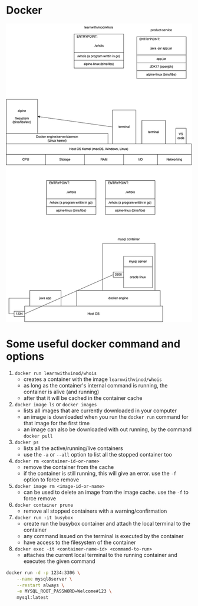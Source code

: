 # Docker

![](./docker.dio.png)

# Some useful docker command and options

1. `docker run learnwithvinod/whois`
   - creates a container with the image `learnwithvinod/whois`
   - as long as the container's internal command is running, the container is alive (and running)
   - after that it will be cached in the container cache
1. `docker image ls` or `docker images`
   - lists all images that are currently downloaded in your computer
   - an image is downloaded when you run the `docker run` command for that image for the first time
   - an image can also be downloaded with out running, by the command `docker pull`
1. `docker ps`
   - lists all the active/running/live containers
   - use the `-a` or `--all` option to list all the stopped container too
1. `docker rm <container-id-or-name>`
   - remove the container from the cache
   - if the container is still running, this will give an error. use the `-f` option to force remove
1. `docker image rm <image-id-or-name>`
   - can be used to delete an image from the image cache. use the `-f` to force remove
1. `docker container prune`
   - remove all stopped containers with a warning/confirmation
1. `docker run -it busybox`
   - create run the busybox container and attach the local terminal to the container
   - any command issued on the terminal is executed by the container
   - have access to the filesystem of the container
1. `docker exec -it <container-name-id> <command-to-run>`
   - attaches the current local terminal to the running container and executes the given command

```sh
docker run -d -p 1234:3306 \
    --name mysql8server \
    --restart always \
    -e MYSQL_ROOT_PASSWORD=Welcome#123 \
    mysql:latest
```
